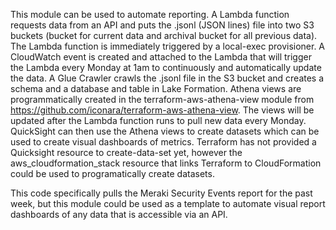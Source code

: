 This module can be used to automate reporting. A Lambda function requests data from an API and puts the .jsonl (JSON lines) file into two S3 buckets (bucket for current data and archival bucket for all previous data). The Lambda function is immediately triggered by a local-exec provisioner. A CloudWatch event is created and attached to the Lambda that will trigger the Lambda every Monday at 1am to continuously and automatically update the data. A Glue Crawler crawls the .jsonl file in the S3 bucket and creates a schema and a database and table in Lake Formation. Athena views are programmatically created in the terraform-aws-athena-view module from https://github.com/iconara/terraform-aws-athena-view. The views will be updated after the Lambda function runs to pull new data every Monday. QuickSight can then use the Athena views to create datasets which can be used to create visual dashboards of metrics. Terraform has not provided a Quicksight resource to create-data-set yet, however the aws_cloudformation_stack resource that links Terraform to CloudFormation could be used to programatically create datasets. 

This code specifically pulls the Meraki Security Events report for the past week, but this module could be used as a template to automate visual report dashboards of any data that is accessible via an API. 


